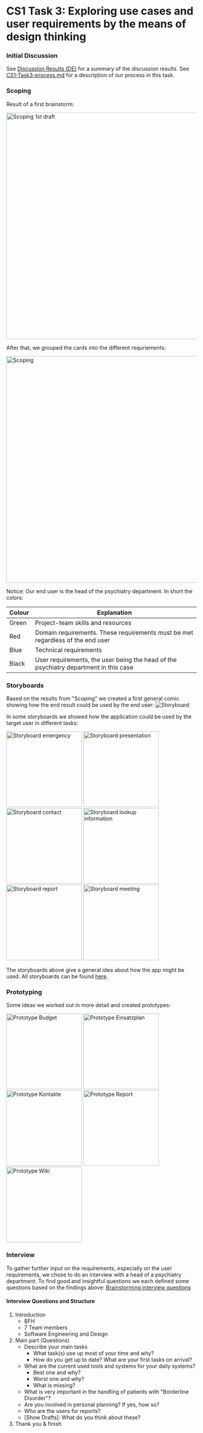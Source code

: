 # CS1 Task 3: Exploring use cases and user requirements by the means of design thinking

### Initial Discussion
See [Discussion Results (DE)](media/CS1_Task3_Ergebnis_Diskussionsrunde.md) for a summary of the discussion results. See [CS1-Task3-process.md](CS1-Task3-process.md) for a description of our process in this task. 

### Scoping 
Result of a first brainstorm: 

<img src="media/CS1_Task3_Scoping_1st_draft.jpg" alt="Scoping 1st draft" width="600px">

After that, we grouped the cards into the different requriements: 

<img src="media/CS1_Task3_Scoping.jpg" alt="Scoping" width="600px">

Notice: Our end user is the head of the psychiatry department. In short the colors: 

| Colour | Explanation                                                                          |
|--------|--------------------------------------------------------------------------------------|
| Green  | Project-team skills and resources                                                    |
| Red    | Domain requirements. These requirements must be met regardless of the end user       |
| Blue   | Technical requirements                                                               |
| Black  | User requirements, the user being the head of the psychiatry department in this case |

### Storyboards
Based on the results from "Scoping" we created a first general comic showing how the end result could be used by the end user: 
![Storyboard](media/CS1_Task3_Storyboard_2nd_draft.jpg)

In some storyboards we showed how the application could be used by the target user in different tasks:


<img src="media/Storyboard/CS1_Task3_Storyboard_simon.jpg" alt="Storyboard emergency" width="200px">
<img src="media/Storyboard/CS1_Task3_Storyboard_idee_marc.jpg" alt="Storyboard presentation" width="200px">
<img src="media/Storyboard/CS1_Task3_Storyboard_Kontakt.jpg" alt="Storyboard contact" width="200px">
<img src="media/Storyboard/CS1_Task3_Storyboard_marc.jpg" alt="Storyboard lookup information" width="200px">
<img src="media/Storyboard/CS1_Task3_Storyboard_Report.jpg" alt="Storyboard report" width="200px">
<img src="media/Storyboard/CS1_Task3_Storyboard_sam.jpg" alt="Storyboard meeting" width="200px">

The storyboards above give a general idea about how the app might be used. All storyboards can be found [here](media/CS1/Task3/Storyboard/).

### Prototyping
Some ideas we worked out in more detail and created prototypes:


<img src="media/Prototype/CS1_Task3_Prototype_Budget.jpg" alt="Prototype Budget" width="200px">
<img src="media/Prototype/CS1_Task3_Prototype_Einsatzplan.jpg" alt="Prototype Einsatzplan" width="200px">
<img src="media/Prototype/CS1_Task3_Prototype_Kontakte.jpg" alt="Prototype Kontakte" width="200px">
<img src="media/Prototype/CS1_Task3_Prototype_Report.jpg" alt="Prototype Report" width="200px">
<img src="media/Prototype/CS1_Task3_Prototype_Wiki.jpg" alt="Prototype Wiki" width="200px">

### Interview
To gather further input on the requirements, especially on the user requirements, we 
chose to do an interview with a head of a psychiatry department. To find good and 
insightful questions we each defined some questions based on the findings above: 
[Brainstorming interview questions](media/CS1_Task3_Interview_1st_draft.jpg)

#### Interview Questions and Structure

1. Introduction 
	- BFH
	- 7 Team members
	- Software Engineering and Design
2. Main part (Questions)
	- Describe your main tasks
		- What task(s) use up most of your time and why? 
		- How do you get up to date? What are your first tasks on arrival? 
	- What are the current used tools and systems for your daily systems? 
		- Best one and why? 
		- Worst one and why? 
		- What is missing? 
	- What is very important in the handling of patients with "Borderline Disorder"? 
	- Are you involved in personal planning? If yes, how so? 
	- Who are the users for reports? 
	- [Show Drafts]: What do you think about these? 
3. Thank you & finish 